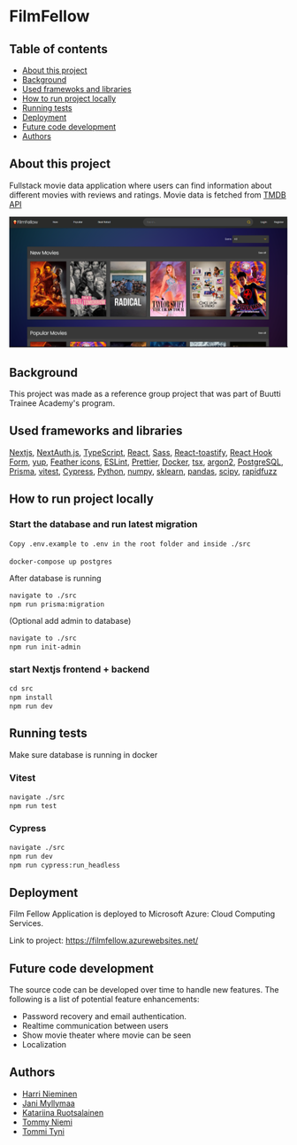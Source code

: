 # FilmFellow

## Table of contents

- [About this project](#about)
- [Background](#background)
- [Used framewoks and libraries](#frameworks-libraries)
- [How to run project locally](#install)
- [Running tests](#testing)
- [Deployment](#deployment)
- [Future code development](#future-dev)
- [Authors](#authors)

## About this project<a name="about"></a>

Fullstack movie data application where users can find information about different movies with reviews and ratings. Movie data is fetched from [TMDB API](https://developer.themoviedb.org/reference/intro/getting-started)

<div align="center">
    <img src="screenshots/FilmFellow.png" width="600px"</img>
</div>

## Background<a name="background"></a>

This project was made as a reference group project that was part of Buutti Trainee Academy's program.

## Used frameworks and libraries<a name="frameworks-libraries"></a>

[Nextjs](https://nextjs.org/), [NextAuth.js](https://next-auth.js.org/), [TypeScript](https://www.typescriptlang.org/), [React](https://react.dev/), [Sass](https://sass-lang.com/), [React-toastify](https://www.npmjs.com/package/react-toastify), [React Hook Form](https://react-hook-form.com/), [yup](https://www.npmjs.com/package/yup), [Feather icons](https://feathericons.com/), [ESLint](https://eslint.org/), [Prettier](https://prettier.io/), [Docker](https://www.docker.com/), [tsx](https://www.npmjs.com/package/tsx), [argon2](https://www.npmjs.com/package/argon2), [PostgreSQL](https://www.npmjs.com/package/postgresql), [Prisma](https://www.npmjs.com/package/prisma), [vitest](https://www.npmjs.com/package/vitest), [Cypress](https://www.cypress.io/), [Python](https://www.python.org/), [numpy](https://numpy.org/), [sklearn](https://scikit-learn.org/stable/), [pandas](https://pandas.pydata.org/), [scipy](https://scipy.org/), [rapidfuzz](https://pypi.org/project/rapidfuzz/)

## How to run project locally<a name="install"></a>

### Start the database and run latest migration

```
Copy .env.example to .env in the root folder and inside ./src

docker-compose up postgres
```

After database is running

```
navigate to ./src
npm run prisma:migration
```

(Optional add admin to database)

```
navigate to ./src
npm run init-admin
```

### start Nextjs frontend + backend

```
cd src
npm install
npm run dev
```

## Running tests<a name="testing"></a>

Make sure database is running in docker

### Vitest

```
navigate ./src
npm run test
```

### Cypress

```
navigate ./src
npm run dev
npm run cypress:run_headless
```

## Deployment<a name="deployment"></a>

Film Fellow Application is deployed to Microsoft Azure: Cloud Computing Services.

Link to project: https://filmfellow.azurewebsites.net/

## Future code development <a name= "future-dev"></a>

The source code can be developed over time to handle new features. The following is a list of potential feature enhancements:

- Password recovery and email authentication.
- Realtime communication between users
- Show movie theater where movie can be seen
- Localization

## Authors<a name="authors"></a>

- [Harri Nieminen](https://github.com/Moiman)
- [Jani Myllymaa](https://github.com/Jambo258)
- [Katariina Ruotsalainen](https://github.com/bkruotsalainen)
- [Tommy Niemi](https://github.com/TomToom91)
- [Tommi Tyni](https://github.com/TTyni)
